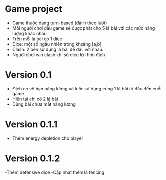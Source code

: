 ﻿# Game project
- Game thuộc dạng turn-based (đánh theo lượt)
- Mỗi người chơi đầu game sẽ được phát cho 5 lá bài với các mức năng lượng khác nhau
- Trên mỗi lá bài có 1 dice
- Dice: một số ngẫu nhiên trong khoảng [a,b]
- Clash: 2 bên sử dụng lá bài để đấu với nhau.
- Người chơi win clash khi số dice lớn hơn địch

# Version 0.1
- Địch có vô hạn năng lượng và luôn sử dụng cùng 1 lá bài từ đầu đến cuối game
- Hiện tại chỉ có 2 lá bài
- Dùng bài chưa mất năng lượng

# Version 0.1.1
- Thêm energy depletion cho player

# Version 0.1.2
-Thêm defensive dice
-Cập nhật thêm lá fencing